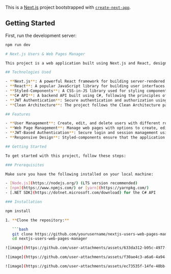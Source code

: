 This is a [Next.js](https://nextjs.org/) project bootstrapped with [`create-next-app`](https://github.com/vercel/next.js/tree/canary/packages/create-next-app).

## Getting Started

First, run the development server:

```bash
npm run dev

# Next.js Users & Web Pages Manager

This project is a web application built using Next.js and React, designed to manage users and web pages efficiently. The application leverages modern web development technologies and best practices to ensure a robust and scalable solution.

## Technologies Used

- **Next.js**: A powerful React framework for building server-rendered applications and static websites.
- **React**: A popular JavaScript library for building user interfaces, ensuring a dynamic and responsive experience.
- **Styled-Components**: A CSS-in-JS library used for styling components, providing a clean and modular approach to CSS in the application.
- **C# API**: A backend API built using C#, following the principles of Clean Architecture for maintainability and scalability.
- **JWT Authentication**: Secure authentication and authorization using JSON Web Tokens (JWT) to protect API endpoints and manage user sessions.
- **Clean Architecture**: The project follows the Clean Architecture pattern to organize the codebase, ensuring separation of concerns and facilitating easier maintenance and testing.

## Features

- **User Management**: Create, edit, and delete users with different roles and permissions.
- **Web Page Management**: Manage web pages with options to create, edit, delete, and view pages within the application.
- **JWT-Based Authentication**: Secure login and session management using JWT, ensuring that only authorized users can access certain features.
- **Responsive Design**: Styled-components ensure that the application looks great on devices of all sizes.

## Getting Started

To get started with this project, follow these steps:

### Prerequisites

Make sure you have the following installed on your local machine:

- [Node.js](https://nodejs.org/) (LTS version recommended)
- [npm](https://www.npmjs.com/) or [yarn](https://yarnpkg.com/)
- [.NET SDK](https://dotnet.microsoft.com/download) for the C# API

### Installation

npm install 

1. **Clone the repository:**

   ```bash
   git clone https://github.com/yourusername/nextjs-users-web-pages-manager.git
   cd nextjs-users-web-pages-manager

![image](https://github.com/user-attachments/assets/633da312-b95c-4977-83c7-82d11f7f41f4)

![image](https://github.com/user-attachments/assets/f30ae4c3-a6a6-4a94-b482-6b4fc0710d54)

![image](https://github.com/user-attachments/assets/ec73535f-14fe-40bb-a977-b70c90ac81b1)



